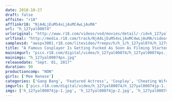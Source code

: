 ```yaml
---
date: 2018-10-27
draft: false
affsite: "r18"
afflinkr18: "NjA4LjEuMS4xLjAuMC4wLjAuMA"
url: "h_127yal00074"
urloriginal: "http://www.r18.com/videos/vod/movies/detail/-/id=h_127yal00074"
urlfinal: "http://media.r18.com/track/NjA4LjEuMS4xLjAuMC4wLjAuMA/videos/vod/movies/detail/-/id=h_127yal00074"
samplevid: "awspv3001.r18.com/litevideo/freepv/h/h_1/h_127yal074/h_127yal074_dmb_w.mp4"
title: "A Famous Cosplayer Is Getting Fucked As Soon As Filming Started! She Was Getting Creampied And Hooked On Aphrodisiacs And Giving The Peace Sign While Groaning And Moaning With Fuck Face Pleasure Moe Nanase"
mainimgurl: "pics.r18.com/digital/video/h_127yal00074/h_127yal00074ps.jpg"
mainimgs: "h_127yal00074ps.jpg"
releasedate: "Sept. 01, 2017"
duration: 90
productioncomp: "NON"
girls: ['Moe Nanase']
categories: ['Gang Bang', 'Featured Actress', 'Cosplay', 'Cheating Wife', 'Creampie', 'Substance Use', 'Hi-Def']
imgurls: ['pics.r18.com/digital/video/h_127yal00074/h_127yal00074jp-1.jpg', 'pics.r18.com/digital/video/h_127yal00074/h_127yal00074jp-2.jpg', 'pics.r18.com/digital/video/h_127yal00074/h_127yal00074jp-3.jpg', 'pics.r18.com/digital/video/h_127yal00074/h_127yal00074jp-4.jpg', 'pics.r18.com/digital/video/h_127yal00074/h_127yal00074jp-5.jpg', 'pics.r18.com/digital/video/h_127yal00074/h_127yal00074jp-6.jpg', 'pics.r18.com/digital/video/h_127yal00074/h_127yal00074jp-7.jpg', 'pics.r18.com/digital/video/h_127yal00074/h_127yal00074jp-8.jpg', 'pics.r18.com/digital/video/h_127yal00074/h_127yal00074jp-9.jpg', 'pics.r18.com/digital/video/h_127yal00074/h_127yal00074jp-10.jpg', 'pics.r18.com/digital/video/h_127yal00074/h_127yal00074jp-11.jpg', 'pics.r18.com/digital/video/h_127yal00074/h_127yal00074jp-12.jpg', 'pics.r18.com/digital/video/h_127yal00074/h_127yal00074jp-13.jpg', 'pics.r18.com/digital/video/h_127yal00074/h_127yal00074jp-14.jpg', 'pics.r18.com/digital/video/h_127yal00074/h_127yal00074jp-15.jpg', 'pics.r18.com/digital/video/h_127yal00074/h_127yal00074jp-16.jpg', 'pics.r18.com/digital/video/h_127yal00074/h_127yal00074jp-17.jpg', 'pics.r18.com/digital/video/h_127yal00074/h_127yal00074jp-18.jpg', 'pics.r18.com/digital/video/h_127yal00074/h_127yal00074jp-19.jpg', 'pics.r18.com/digital/video/h_127yal00074/h_127yal00074jp-20.jpg']
imgs: ['h_127yal00074jp-1.jpg', 'h_127yal00074jp-2.jpg', 'h_127yal00074jp-3.jpg', 'h_127yal00074jp-4.jpg', 'h_127yal00074jp-5.jpg', 'h_127yal00074jp-6.jpg', 'h_127yal00074jp-7.jpg', 'h_127yal00074jp-8.jpg', 'h_127yal00074jp-9.jpg', 'h_127yal00074jp-10.jpg', 'h_127yal00074jp-11.jpg', 'h_127yal00074jp-12.jpg', 'h_127yal00074jp-13.jpg', 'h_127yal00074jp-14.jpg', 'h_127yal00074jp-15.jpg', 'h_127yal00074jp-16.jpg', 'h_127yal00074jp-17.jpg', 'h_127yal00074jp-18.jpg', 'h_127yal00074jp-19.jpg', 'h_127yal00074jp-20.jpg']
---
```

